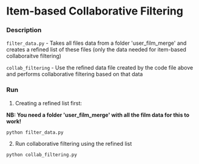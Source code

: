 # Item-based Collaborative Filtering    

### Description   

```filter_data.py``` - Takes all files data from a folder 'user_film_merge' and creates a refined list of these files (only the data needed for item-based collaboraitve filtering)   

```collab_filtering``` - Use the refined data file created by the code file above and performs collaborative filtering based on that data


### Run     

1. Creating a refined list first:     

**NB: You need a folder 'user_film_merge' with all the film data for this to work!**   

```
python filter_data.py
```

2. Run collaborative filtering using the refined list   
```
python collab_filtering.py
```

